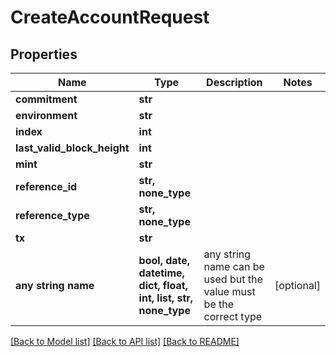 # CreateAccountRequest


## Properties
Name | Type | Description | Notes
------------ | ------------- | ------------- | -------------
**commitment** | **str** |  | 
**environment** | **str** |  | 
**index** | **int** |  | 
**last_valid_block_height** | **int** |  | 
**mint** | **str** |  | 
**reference_id** | **str, none_type** |  | 
**reference_type** | **str, none_type** |  | 
**tx** | **str** |  | 
**any string name** | **bool, date, datetime, dict, float, int, list, str, none_type** | any string name can be used but the value must be the correct type | [optional]

[[Back to Model list]](../README.md#documentation-for-models) [[Back to API list]](../README.md#documentation-for-api-endpoints) [[Back to README]](../README.md)


